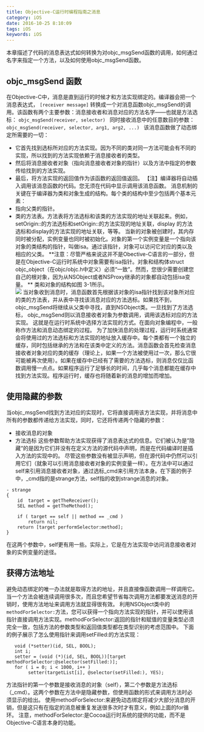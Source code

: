 ```yaml
---
title: Objective-C运行时编程指南之消息
category: iOS
date: 2016-10-25 8:10:09
tags: iOS
keywords: iOS
---
```

本章描述了代码的消息表达式如何转换为对objc_msgSend函数的调用，如何通过名字来指定一个方法，以及如何使用objc_msgSend函数。 
<!--more-->
## objc_msgSend 函数
在Objective-C中，消息是直到运行的时候才和方法实现绑定的。编译器会把一个消息表达式，
`[receiver message]`
转换成一个对消息函数objc_msgSend的调用。该函数有两个主要参数：消息接收者和消息对应的方法名字——也就是方法选标： 
`objc_msgSend(receiver, selector) `
同时接收消息中的任意数目的参数：
`objc_msgSend(receiver, selector, arg1, arg2, ...) `
该消息函数做了动态绑定所需要的一切： 
* 它首先找到选标所对应的方法实现。因为不同的类对同一方法可能会有不同的实现，所以找到的方法实现依赖于消息接收者的类型。 
* 然后将消息接收者对象（指向消息接收者对象的指针）以及方法中指定的参数传给找到的方法实现。 
* 最后，将方法实现的返回值作为该函数的返回值返回。 
【注】编译器将自动插入调用该消息函数的代码。您无须在代码中显示调用该消息函数。 
 消息机制的关键在于编译器为类和对象生成的结构。每个类的结构中至少包括两个基本元素： 
*  指向父类的指针。 
*  类的方法表。方法表将方法选标和该类的方法实现的地址关联起来。例如，setOrigin::的方法选标和setOrigin::的方法实现的地址关联，display 的方法选标和display的方法实现的地址关联，等等。 
当新的对象被创建时，其内存同时被分配，实例变量也同时被初始化。对象的第一个实例变量是一个指向该对象的类结构的指针，叫做isa。通过该指针，对象可以访问它对应的类以及相应的父类。
**注意：尽管严格来说这并不是Obective-C语言的一部分，但是在Objective-C运行时系统中对象需要有isa指针。对象和结构体struct objc_object（在objc/objc.h中定义）必须“一致”。然而，您很少需要创建您自己的根对象，因为从NSObject或者NSProxy继承的对象都自动包括isa变量。  **
类和对象的结构如图 3-1所示。  
![](http://okjl482qy.bkt.clouddn.com/objc_%E6%B6%88%E6%81%AF.png)
当对象收到消息时，消息函数首先根据该对象的isa指针找到该对象所对应的类的方法表，并从表中寻找该消息对应的方法选标。如果找不到，objc_msgSend将继续从父类中寻找，直到NSObject类。一旦找到了方法选标， objc_msgSend则以消息接收者对象为参数调用，调用该选标对应的方法实现。 这就是在运行时系统中选择方法实现的方式。在面向对象编程中，一般称作方法和消息动态绑定的过程。 为了加快消息的处理过程，运行时系统通常会将使用过的方法选标和方法实现的地址放入缓存中。每个类都有一个独立的缓存，同时包括继承的方法和在该类中定义的方法。消息函数会首先检查消息接收者对象对应的类的缓存（理论上，如果一个方法被使用过一次，那么它很可能被再次使用）。如果在缓存中已经有了需要的方法选标，则消息仅仅比函数调用慢一点点。如果程序运行了足够长的时间，几乎每个消息都能在缓存中找到方法实现。程序运行时，缓存也将随着新的消息的增加而增加。 
##  使用隐藏的参数
当objc_msgSend找到方法对应的实现时，它将直接调用该方法实现，并将消息中所有的参数都传递给方法实现，同时，它还将传递两个隐藏的参数：
*   接收消息的对象
*   方法选标 这些参数帮助方法实现获得了消息表达式的信息。它们被认为是”隐藏“的是因为它们并没有在定义方法的源代码中声明，而是在代码编译时是插入方法的实现中的。 
尽管这些参数没有被显示声明，但在源代码中仍然可以引用它们（就象可以引用消息接收者对象的实例变量一样）。在方法中可以通过self来引用消息接收者对象，通过选标_cmd来引用方法本身。在下面的例子中，_cmd指的是strange方法，self指的收到strange消息的对象。 
```objc
- strange
{
    id  target = getTheReceiver();
    SEL method = getTheMethod();
 
    if ( target == self || method == _cmd )
        return nil;
    return [target performSelector:method];
}
```
在这两个参数中，self更有用一些。实际上，它是在方法实现中访问消息接收者对象的实例变量的途径。 
## 获得方法地址
避免动态绑定的唯一办法就是取得方法的地址，并且直接像函数调用一样调用它。当一个方法会被连续调用很多次，而且您希望节省每次调用方法都要发送消息的开销时，使用方法地址来调用方法就显得很有效。 利用NSObject类中的`methodForSelector:`方法，您可以获得一个指向方法实现的指针，并可以使用该指针直接调用方法实现。methodForSelector:返回的指针和赋值的变量类型必须完全一致，包括方法的参数类型和返回值类型都在类型识别的考虑范围中。 
下面的例子展示了怎么使用指针来调用setFilled:的方法实现： 
```objc
   void (*setter)(id, SEL, BOOL); 
   int i;
   setter = (void (*)(id, SEL, BOOL))[target  methodForSelector:@selector(setFilled:)]; 
   for ( i = 0; i < 1000, i++ )
        setter(targetList[i], @selector(setFilled:), YES); 
```
方法指针的第一个参数是接收消息的对象（self），第二个参数是方法选标（_cmd）。这两个参数在方法中是隐藏参数，但使用函数的形式来调用方法时必须显示的给出。 使用methodForSelector:来避免动态绑定将减少大部分消息的开销，但是这只有在指定的消息被重复发送很多次时才有意义，例如上面的for循环。 注意，methodForSelector:是Cocoa运行时系统的提供的功能，而不是Objective-C语言本身的功能。 


